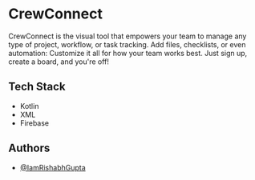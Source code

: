 
# CrewConnect

CrewConnect is the visual tool that empowers your team to manage any type of project, workflow, or task tracking. Add files, checklists, or even automation: Customize it all for how your team works best. Just sign up, create a board, and you're off!


## Tech Stack

- Kotlin
- XML
- Firebase


## Authors

- [@IamRishabhGupta](https://www.github.com/IamRishabhGupta)

